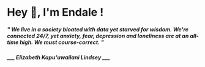 <h1 title="head"> Hey 👋, I'm Endale !</h1>

**<h5><i>" We live in a society bloated with data yet starved for wisdom. We're connected 24/7, yet anxiety, fear, depression and loneliness are at an all-time high. We must course-correct. "</i></h5>**

*<b>___ Elizabeth Kapu'uwailani Lindsey ___</b>*
